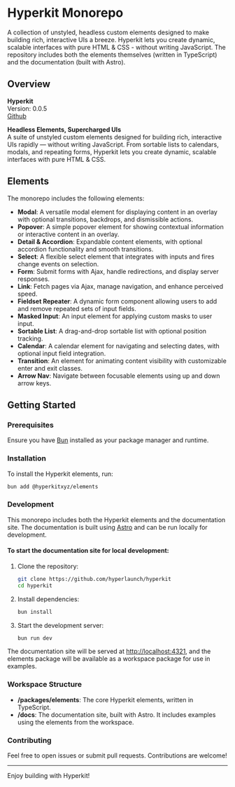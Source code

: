 # Hyperkit Monorepo

A collection of unstyled, headless custom elements designed to make building rich, interactive UIs a breeze. Hyperkit lets you create dynamic, scalable interfaces with pure HTML & CSS - without writing JavaScript. The repository includes both the elements themselves (written in TypeScript) and the documentation (built with Astro).

## Overview

**Hyperkit**  
Version: 0.0.5  
[Github](https://github.com/hyperlaunch/hyperkit)

**Headless Elements, Supercharged UIs**  
A suite of unstyled custom elements designed for building rich, interactive UIs rapidly — without writing JavaScript. From sortable lists to calendars, modals, and repeating forms, Hyperkit lets you create dynamic, scalable interfaces with pure HTML & CSS.

## Elements

The monorepo includes the following elements:

- **Modal**: A versatile modal element for displaying content in an overlay with optional transitions, backdrops, and dismissible actions.
- **Popover**: A simple popover element for showing contextual information or interactive content in an overlay.
- **Detail & Accordion**: Expandable content elements, with optional accordion functionality and smooth transitions.
- **Select**: A flexible select element that integrates with inputs and fires change events on selection.
- **Form**: Submit forms with Ajax, handle redirections, and display server responses.
- **Link**: Fetch pages via Ajax, manage navigation, and enhance perceived speed.
- **Fieldset Repeater**: A dynamic form component allowing users to add and remove repeated sets of input fields.
- **Masked Input**: An input element for applying custom masks to user input.
- **Sortable List**: A drag-and-drop sortable list with optional position tracking.
- **Calendar**: A calendar element for navigating and selecting dates, with optional input field integration.
- **Transition**: An element for animating content visibility with customizable enter and exit classes.
- **Arrow Nav**: Navigate between focusable elements using up and down arrow keys.

## Getting Started

### Prerequisites

Ensure you have [Bun](https://bun.sh/) installed as your package manager and runtime.

### Installation

To install the Hyperkit elements, run:

```bash
bun add @hyperkitxyz/elements
```

### Development

This monorepo includes both the Hyperkit elements and the documentation site. The documentation is built using [Astro](https://astro.build/) and can be run locally for development.

#### To start the documentation site for local development:

1. Clone the repository:
   ```bash
   git clone https://github.com/hyperlaunch/hyperkit
   cd hyperkit
   ```

2. Install dependencies:
   ```bash
   bun install
   ```

3. Start the development server:
   ```bash
   bun run dev
   ```

The documentation site will be served at [http://localhost:4321](http://localhost:4321), and the elements package will be available as a workspace package for use in examples.

### Workspace Structure

- **/packages/elements**: The core Hyperkit elements, written in TypeScript.
- **/docs**: The documentation site, built with Astro. It includes examples using the elements from the workspace.

### Contributing

Feel free to open issues or submit pull requests. Contributions are welcome!

---

Enjoy building with Hyperkit!

